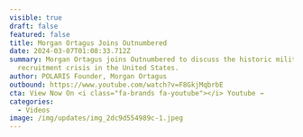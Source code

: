 ```yaml
---
visible: true
draft: false
featured: false
title: Morgan Ortagus Joins Outnumbered
date: 2024-03-07T01:08:33.712Z
summary: Morgan Ortagus joins Outnumbered to discuss the historic military
  recruitment crisis in the United States.
author: POLARIS Founder, Morgan Ortagus
outbound: https://www.youtube.com/watch?v=F8GkjMqbrbE
cta: View Now On <i class="fa-brands fa-youtube"></i> Youtube →
categories:
  - Videos
image: /img/updates/img_2dc9d554989c-1.jpeg
---
```

